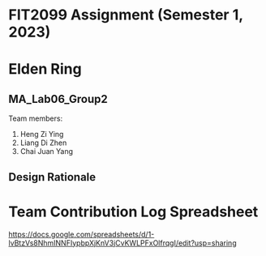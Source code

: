 # FIT2099 Assignment (Semester 1, 2023)
# Elden Ring

## MA_Lab06_Group2
Team members:
1. Heng Zi Ying
2. Liang Di Zhen
3. Chai Juan Yang

## Design Rationale

# Team Contribution Log Spreadsheet
https://docs.google.com/spreadsheets/d/1-lvBtzVs8NhmINNFIypbpXjKnV3jCvKWLPFxOlfrqgI/edit?usp=sharing
